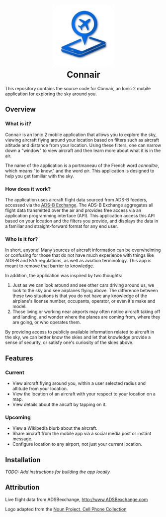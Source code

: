 
<h1 align="center">
<img width="200px" src="https://raw.githubusercontent.com/timtheguy/Connair/master/resources/icon_alt.png"><br>
Connair
</h1>
This repository contains the source code for Connair, an Ionic 2 mobile application for exploring the sky around you.

## Overview
### What is it?
Connair is an Ionic 2 mobile application that allows you to explore the sky, viewing aircraft flying around your location based on filters such as aircraft altitude and distance from your location. Using these filters, one can narrow down a "window" to view aircraft and then learn more about what it is in the air.

The name of the application is a portmaneau of the French word _connaître_, which means "to know," and the word _air_. This application is designed to help you get familiar with the sky.  

### How does it work?
The application uses aircraft flight data sourced from ADS-B feeders, accessed via the [ADS-B Exchange](https://www.adsbexchange.com/). The ADS-B Exchange aggregates all flight data transmitted over the air and provides free access via an application programming interface (API). This application access this API based on your location and the filters you provide, and displays the data in a familiar and straight-forward format for any end user.

### Who is it for?
In short, anyone! Many sources of aircraft information can be overwhelming or confusing for those that do not have much experience with things like ADS-B and FAA regulations, as well as aviation terminology. This app is meant to remove that barrier to knowledge.

In addition, the application was inspired by two thoughts:
1. Just as we can look around and see other cars driving around us, we look to the sky and see airplanes flying above. The difference between these two situations is that you do not have any knowledge of the airplane's license number, occupants, operator, or even it's make and model. 
2. Those living or working near airports may often notice aircraft taking off and landing, and wonder where the planes are coming from, where they are going, or who operates them.

By providing access to publicly available information related to aircraft in the sky, we can better know the skies and let that knowledge provide a sense of security, or satisfy one's curiosity of the skies above.

## Features
### Current
* View aircraft flying around you, within a user selected radius and altitude from your location.
* View the location of an aircraft with your respect to your location on a map.
* View details about the aircaft by tapping on it.

### Upcoming
* View a Wikipedia blurb about the aircraft.
* Share aircraft from the mobile app via a social media post or instant message.
* Configure location to any airport, not just your current location.

## Installation
_TODO: Add instructions for building the app locally._

## Attribution
Live flight data from ADSBexchange, http://www.ADSBexchange.com

Logo adapted from the [Noun Project, Cell Phone Collection](https://thenounproject.com/yalanis/collection/cell-phone/)
